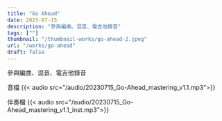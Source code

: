 ```yaml
---
title: "Go Ahead"
date: 2023-07-15
description: "參與編曲、混音、電吉他錄音" 
tags: [""]
thumbnail: "/thumbnail-works/go-ahead-2.jpeg"
url: "/works/go-ahead"
draft: false
---
```



參與編曲、混音、電吉他錄音

音檔
{{< audio src="/audio/20230715_Go-Ahead_mastering_v1.1.mp3">}}

伴奏檔
{{< audio src="/audio/20230715_Go-Ahead_mastering_v1.1_inst.mp3">}}